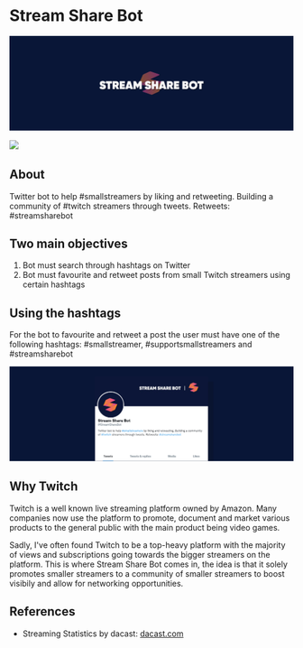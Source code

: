 # Stream Share Bot

![Readme banner image](./static/GithubBanner.png)

<a href="https://twitter.com/StreamShareBot"><img src="https://img.shields.io/twitter/follow/streamsharebot?style=social"></a>

## About
Twitter bot to help #smallstreamers by liking and retweeting. Building a community of #twitch streamers through tweets. Retweets: #streamsharebot

## Two main objectives
1. Bot must search through hashtags on Twitter
2. Bot must favourite and retweet posts from small Twitch streamers using certain hashtags 

## Using the hashtags
For the bot to favourite and retweet a post the user must have one of the following hashtags: #smallstreamer, #supportsmallstreamers and #streamsharebot

![Readme banner image](./static/GithubTwitter.png)

## Why Twitch
Twitch is a well known live streaming platform owned by Amazon. Many companies now use the platform to promote, document and market various products to the general public with the main product being video games.

Sadly, I've often found Twitch to be a top-heavy platform with the majority of views and subscriptions going towards the bigger streamers on the platform. This is where Stream Share Bot comes in, the idea is that it solely promotes smaller streamers to a community of smaller streamers to boost visibily and allow for networking opportunities.

## References
- Streaming Statistics by dacast: [dacast.com](https://www.dacast.com/blog/66-must-know-live-streaming-statistics/)
